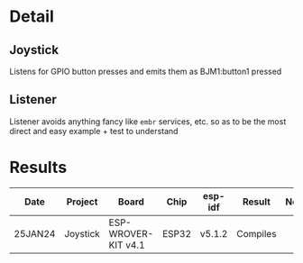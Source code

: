 # Detail

## Joystick

Listens for GPIO button presses and emits them as BJM1:button1 pressed

## Listener

Listener avoids anything fancy like `embr` services, etc. so as to be the most
direct and easy example + test to understand

# Results

|   Date  | Project      | Board                | Chip     | esp-idf  | Result   | Notes
| ------- | ------------ | -------------------- | -------- | -------  | -------- | -----
| 25JAN24 | Joystick     | ESP-WROVER-KIT v4.1  | ESP32    | v5.1.2   | Compiles | 